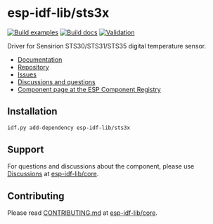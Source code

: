 # esp-idf-lib/sts3x

[![Build examples](https://github.com/esp-idf-lib/sts3x/actions/workflows//build.yml/badge.svg)](https://github.com/esp-idf-lib/sts3x/actions/workflows//build.yml)
[![Build docs](https://github.com/esp-idf-lib/sts3x/actions/workflows//build-docs.yml/badge.svg)](https://github.com/esp-idf-lib/sts3x/actions/workflows//build-docs.yml)
[![Validation](https://github.com/esp-idf-lib/sts3x/actions/workflows//validate-component.yml/badge.svg)](https://github.com/esp-idf-lib/sts3x/actions/workflows//validate-component.yml)

Driver for Sensirion STS30/STS31/STS35 digital temperature sensor.

* [Documentation](https://esp-idf-lib.github.io/sts3x/)
* [Repository](https://github.com/esp-idf-lib/sts3x)
* [Issues](https://github.com/esp-idf-lib/sts3x/issues)
* [Discussions and questions](https://github.com/esp-idf-lib/core/discussions)
* [Component page at the ESP Component Registry](https://components.espressif.com/components/esp-idf-lib/sts3x)

## Installation

```sh
idf.py add-dependency esp-idf-lib/sts3x
```

## Support

For questions and discussions about the component, please use
[Discussions](https://github.com/esp-idf-lib/core/discussions)
at [esp-idf-lib/core](https://github.com/esp-idf-lib/core).

## Contributing

Please read [CONTRIBUTING.md](https://github.com/esp-idf-lib/core/blob/main/CONTRIBUTING.md)
at [esp-idf-lib/core](https://github.com/esp-idf-lib/core).
